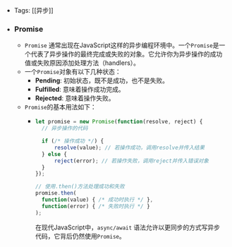 - Tags: [[异步]]
- ### Promise
	- `Promise` 通常出现在JavaScript这样的异步编程环境中。一个`Promise`是一个代表了异步操作的最终完成或失败的对象。它允许你为异步操作的成功值或失败原因添加处理方法（handlers）。
	- 一个`Promise`对象有以下几种状态：
		- **Pending**: 初始状态，既不是成功，也不是失败。
		- **Fulfilled**: 意味着操作成功完成。
		- **Rejected**: 意味着操作失败。
	- `Promise`的基本用法如下：
		- ```javascript
		  let promise = new Promise(function(resolve, reject) {
		    // 异步操作的代码
		  
		    if (/* 操作成功 */) {
		        resolve(value); // 若操作成功，调用resolve并传入结果
		    } else {
		        reject(error); // 若操作失败，调用reject并传入错误对象
		    }
		  });
		  
		  // 使用.then()方法处理成功和失败
		  promise.then(
		    function(value) { /* 成功时执行 */ },
		    function(error) { /* 失败时执行 */ }
		  );
		  ```
		  
		  在现代JavaScript中，`async/await` 语法允许以更同步的方式写异步代码，它背后仍然使用`Promise`。